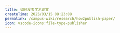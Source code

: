 ```yaml
---
title: 如何发表学术论文
createTime: 2025/03/15 08:23:08
permalink: /campus-wiki/research/how2publish-paper/
icon: vscode-icons:file-type-publisher
---
```

